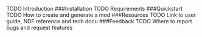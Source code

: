 TODO Introduction
###Installation
TODO Requirements
###Quickstart
TODO How to create and generate a mod
###Resources
TODO Link to user guide, NDF reference and tech docu
###Feedback
TODO Where to report bugs and request features